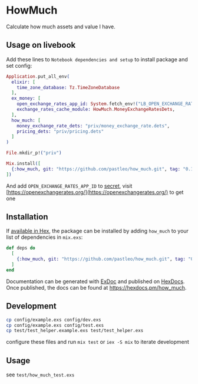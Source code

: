# HowMuch

Calculate how much assets and value I have.

## Usage on livebook

Add these lines to `Notebook dependencies and setup` to install package and set config:

```elixir
Application.put_all_env(
  elixir: [
    time_zone_database: Tz.TimeZoneDatabase
  ],
  ex_money: [
    open_exchange_rates_app_id: System.fetch_env!("LB_OPEN_EXCHANGE_RATES_APP_ID"),
    exchange_rates_cache_module: HowMuch.MoneyExchangeRatesDets,
  ],
  how_much: [
    money_exchange_rate_dets: "priv/money_exchange_rate.dets",
    pricing_dets: "priv/pricing.dets"
  ]
)

File.mkdir_p!("priv")

Mix.install([
  {:how_much, git: "https://github.com/pastleo/how_much.git", tag: "0.1.1"},
])
```

And add `OPEN_EXCHANGE_RATES_APP_ID` to [secret](https://news.livebook.dev/hubs-and-secret-management---launch-week-1---day-3-3tMaJ2), visit [https://openexchangerates.org/](https://openexchangerates.org/) to get one

## Installation

If [available in Hex](https://hex.pm/docs/publish), the package can be installed
by adding `how_much` to your list of dependencies in `mix.exs`:

```elixir
def deps do
  [
    {:how_much, git: "https://github.com/pastleo/how_much.git", tag: "0.1.1"},
  ]
end
```

Documentation can be generated with [ExDoc](https://github.com/elixir-lang/ex_doc)
and published on [HexDocs](https://hexdocs.pm). Once published, the docs can
be found at <https://hexdocs.pm/how_much>.

## Development

```bash
cp config/example.exs config/dev.exs
cp config/example.exs config/test.exs
cp test/test_helper.example.exs test/test_helper.exs
```

configure these files and run `mix test` or `iex -S mix` to iterate development

## Usage

see `test/how_much_test.exs`